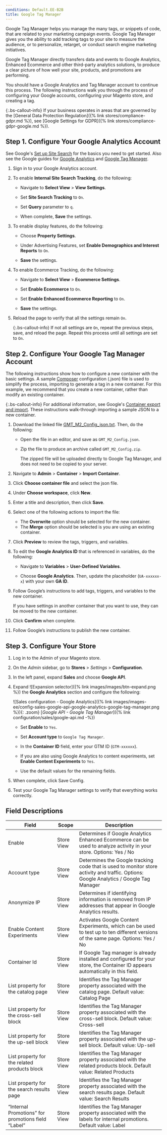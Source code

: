 ```yaml
---
conditions: Default.EE-B2B
title: Google Tag Manager
---
```


Google Tag Manager helps you manage the many tags, or snippets of code, that are related to your marketing campaign events. Google Tag Manager gives you the ability to add tracking tags to your site to measure the audience, or to personalize, retarget, or conduct search engine marketing initiatives.

Google Tag Manager directly transfers data and events to Google Analytics, Enhanced Ecommerce and other third-party analytics solutions, to produce a clear picture of how well your site, products, and promotions are performing.

You should have a Google Analytics and Tag Manager account to continue this process. The following instructions walk you through the process of configuring your Google accounts, configuring your Magento store, and creating a tag.

{:.bs-callout-info}
If your business operates in areas that are governed by the [General Data Protection Regulation]({% link stores/compliance-gdpr.md %}), see [Google Settings for GDPR]({% link stores/compliance-gdpr-google.md %}).

## Step 1. Configure Your Google Analytics Account

See Google's [Set up Site Search][7] for the basics you need to get started. Also see the Google guides for [Google Analytics][1] and [Google Tag Manager][2].

1. Sign in to your Google Analytics account.

1. To enable **Internal Site Search Tracking**, do the following:

    - Navigate to **Select View** > **View Settings**.

    - Set **Site Search Tracking** to `On`.

    - Set **Query** parameter to `q`.

    - When complete, **Save** the settings.

1. To enable display features, do the following:

    - Choose **Property Settings**.

    - Under Advertising Features, set **Enable Demographics and Interest Reports** to `On`.

    - **Save** the settings.

1. To enable Ecommerce Tracking, do the following:

    - Navigate to **Select View** > **Ecommerce Settings**.

    - Set **Enable Ecommerce** to `On`.

    - Set **Enable Enhanced Ecommerce Reporting** to `On`.

    - **Save** the settings.

1. Reload the page to verify that all the settings remain `On`.

    {:.bs-callout-info}
    If not all settings are `On`, repeat the previous steps, save, and reload the page. Repeat this process until all settings are set to `On`.

## Step 2. Configure Your Google Tag Manager Account

The following instructions show how to configure a new container with the basic settings. A sample [Composer][4] configuration (.json) file is used to simplify the process, importing to generate a tag in a new container. For this example, we recommend that you create a new container, rather than modify an existing container.

{:.bs-callout-info}
For additional information, see Google's [Container export and import][5]. These instructions walk-through importing a sample JSON to a new container.

1. Download the linked file [GMT_M2_Config_json.txt][6]. Then, do the following:

    - Open the file in an editor, and save as `GMT_M2_Config.json`.

    - Zip the file to produce an archive called `GMT_M2_Config.zip`.

        The zipped file will be uploaded directly to Google Tag Manager, and does not need to be copied to your server.

1. Navigate to **Admin** > **Container** > **Import Container**.

1. Click **Choose container file** and select the json file.

1. Under **Choose workspace**, click **New**.

1. Enter a title and description, then click **Save**.

1. Select one of the following actions to import the file:

    - The **Overwrite** option should be selected for the new container.
    - The **Merge** option should be selected is you are using an existing container.

1. Click **Preview** to review the tags, triggers, and variables.

1. To edit the **Google Analytics ID** that is referenced in variables, do the following:

    - Navigate to **Variables** > **User-Defined Variables**.

    - Choose **Google Analytics**. Then, update the placeholder (`UA-xxxxxx-x`) with your own **GA ID**.

1. Follow Google’s instructions to add tags, triggers, and variables to the new container.

    If you have settings in another container that you want to use, they can be moved to the new container.

1. Click **Confirm** when complete.

1. Follow Google’s instructions to publish the new container.

## Step 3. Configure Your Store

1. Log in to the Admin of your Magento store.

1. On the _Admin_ sidebar, go to **Stores** > _Settings_ > **Configuration**.

1. In the left panel, expand **Sales** and choose **Google API**.

1. Expand ![Expansion selector]({% link images/images/btn-expand.png %}) the **Google Analytics** section and configure the following:

    ![Sales configuration - Google Analytics]({% link images/images-ee/config-sales-google-api-google-analytics-google-tag-manager.png %}){: .zoom} 
    [_Google API - Google Tag Manager_]({% link configuration/sales/google-api.md -%})

    - Set **Enable** to `Yes`.

    - Set **Account type** to `Google Tag Manager`.

    - In the **Container ID** field, enter your GTM ID (`GTM-xxxxxx`).

    - If you are also using Google Analytics to content experiments, set **Enable Content Experiments** to `Yes`.

    - Use the default values for the remaining fields.

1. When complete, click <span class="btn">Save Config</span>.

1. Test your Google Tag Manager settings to verify that everything works correctly.

## Field Descriptions

|Field|Scope|Description|
|--- |--- |--- |
|Enable|Store View|Determines if Google Analytics Enhanced Ecommerce can be used to analyze activity in your store. Options: Yes / No|
|Account type|Store View|Determines the Google tracking code that is used to monitor store activity and traffic.  Options: Google Analytics / Google Tag Manager|
|Anonymize IP|Store View|Determines if identifying information is removed from IP addresses that appear in Google Analytics results.|
|Enable Content Experiments|Store View|Activates Google Content Experiments, which can be used to test up to ten different versions of the same page. Options: Yes / No|
|Container Id|Store View|If Google Tag manager is already installed and configured for your store, the Container ID appears automatically in this field.|
|List property for the catalog page|Store View|Identifies the Tag Manager property associated with the catalog page. Default value: Catalog Page|
|List property for the cross-sell block|Store View|Identifies the Tag Manager property associated with the cross-sell block. Default value: Cross-sell|
|List property for the up-sell block|Store View|Identifies the Tag Manager property associated with the up-sell block. Default value: Up-sell|
|List property for the related products block|Store View|Identifies the Tag Manager property associated with the related products block. Default value: Related Products|
|List property for the search results page|Store View|Identifies the Tag Manager property associated with the search results page. Default value: Search Results|
|“Internal Promotions” for promotions field “Label”|Store View|Identifies the Tag Manager property associated with the labels for internal promotions. Default value: Label|

[1]: https://support.google.com/analytics/answer/1008015?hl=en
[2]: https://support.google.com/tagmanager/answer/6102821?hl=en
[3]: https://support.google.com/analytics/answer/1012264?hl=en
[4]: http://devdocs.magento.com/guides/v2.3/extension-dev-guide/intro/intro-composer.html
[5]: https://support.google.com/tagmanager/answer/6106997?hl=en
[6]: https://docs.magento.com/m2/downloads/GTM_M2_Config_json.txt
[7]: https://support.google.com/analytics/answer/1012264?hl=en
